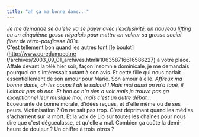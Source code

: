 ```yaml
---
title: "ah ça ma bonne dame..."
---
```


_Je me demande se qu'elle va se payer avec l'exclusivité, un nouveau lifting
ou un cinquième gosse népalais pour mettre en valeur sa grosse social fiber de
rétro-poufiasse 80`s._  
C'est tellement bon quand les autres font [le boulot](http://www.coredumped.ne
t/archives/2003_09_01_archives.html#106358716616586227) à votre place.  
Affalé devant la télé hier soir, façon insomnie dominicale, je me demandais
pourquoi on s'intéressait autant à son avis. Et cette fille qui nous parlait
essentiellement de son amour pour Marie. Son amour à elle. _Affreux ma bonne
dame, ah les coups ! ah le salaud ! Mais moi aussi on m'a tapé, il l'aimait
pas oh non. Et bon ça n'a rien a voir mais je trouve pas ça exceptionnel leur
musique moi, mais c'est un autre débat..._  
Ecoeurante de bonne morale, d'idées reçues, et d'elle même ou de ses peurs.
Victimisation ? On ne sait pas trop. C'est déprimant quand les médias
s'acharnent sur la mort. Et la voix de Lio sur toutes les chaînes pour nous
dire que c'est dégueulasse, et qu'elle a mal. Combien ça coûte la demi-heure
de douleur ? Un chiffre à trois zéros ?

